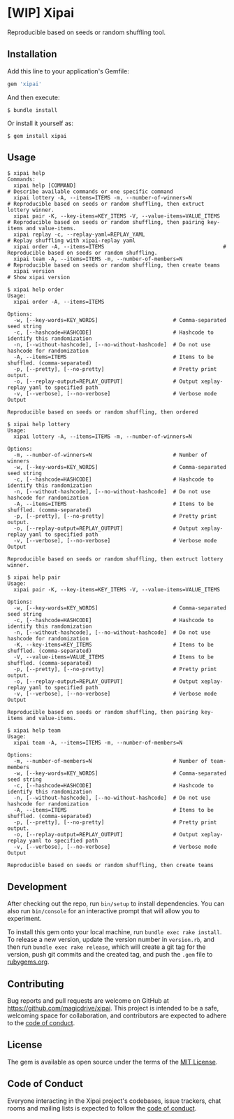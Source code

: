 # [WIP] Xipai

Reproducible based on seeds or random shuffling tool.

## Installation

Add this line to your application's Gemfile:

```ruby
gem 'xipai'
```

And then execute:

    $ bundle install

Or install it yourself as:

    $ gem install xipai

## Usage

```
$ xipai help
Commands:
  xipai help [COMMAND]                                                # Describe available commands or one specific command
  xipai lottery -A, --items=ITEMS -m, --number-of-winners=N           # Reproducible based on seeds or random shuffling, then extruct lottery winner.
  xipai pair -K, --key-items=KEY_ITEMS -V, --value-items=VALUE_ITEMS  # Reproducible based on seeds or random shuffling, then pairing key-items and value-items.
  xipai replay -c, --replay-yaml=REPLAY_YAML                          # Replay shuffling with xipai-replay yaml
  xipai order -A, --items=ITEMS                                      # Reproducible based on seeds or random shuffling.
  xipai team -A, --items=ITEMS -m, --number-of-members=N              # Reproducible based on seeds or random shuffling, then create teams
  xipai version                                                       # Show xipai version
```

```
$ xipai help order
Usage:
  xipai order -A, --items=ITEMS

Options:
  -w, [--key-words=KEY_WORDS]                        # Comma-separated seed string
  -c, [--hashcode=HASHCODE]                          # Hashcode to identify this randomization
  -n, [--without-hashcode], [--no-without-hashcode]  # Do not use hashcode for randomization
  -A, --items=ITEMS                                  # Items to be shuffled. (comma-separated)
  -p, [--pretty], [--no-pretty]                      # Pretty print output.
  -o, [--replay-output=REPLAY_OUTPUT]                # Output xeplay-replay yaml to specified path
  -v, [--verbose], [--no-verbose]                    # Verbose mode Output

Reproducible based on seeds or random shuffling, then ordered
```

```
$ xipai help lottery
Usage:
  xipai lottery -A, --items=ITEMS -m, --number-of-winners=N

Options:
  -m, --number-of-winners=N                          # Number of winners
  -w, [--key-words=KEY_WORDS]                        # Comma-separated seed string
  -c, [--hashcode=HASHCODE]                          # Hashcode to identify this randomization
  -n, [--without-hashcode], [--no-without-hashcode]  # Do not use hashcode for randomization
  -A, --items=ITEMS                                  # Items to be shuffled. (comma-separated)
  -p, [--pretty], [--no-pretty]                      # Pretty print output.
  -o, [--replay-output=REPLAY_OUTPUT]                # Output xeplay-replay yaml to specified path
  -v, [--verbose], [--no-verbose]                    # Verbose mode Output

Reproducible based on seeds or random shuffling, then extruct lottery winner.
```


```
$ xipai help pair
Usage:
  xipai pair -K, --key-items=KEY_ITEMS -V, --value-items=VALUE_ITEMS

Options:
  -w, [--key-words=KEY_WORDS]                        # Comma-separated seed string
  -c, [--hashcode=HASHCODE]                          # Hashcode to identify this randomization
  -n, [--without-hashcode], [--no-without-hashcode]  # Do not use hashcode for randomization
  -K, --key-items=KEY_ITEMS                          # Items to be shuffled. (comma-separated)
  -V, --value-items=VALUE_ITEMS                      # Items to be shuffled. (comma-separated)
  -p, [--pretty], [--no-pretty]                      # Pretty print output.
  -o, [--replay-output=REPLAY_OUTPUT]                # Output xeplay-replay yaml to specified path
  -v, [--verbose], [--no-verbose]                    # Verbose mode Output

Reproducible based on seeds or random shuffling, then pairing key-items and value-items.
```

```
$ xipai help team
Usage:
  xipai team -A, --items=ITEMS -m, --number-of-members=N

Options:
  -m, --number-of-members=N                          # Number of team-members
  -w, [--key-words=KEY_WORDS]                        # Comma-separated seed string
  -c, [--hashcode=HASHCODE]                          # Hashcode to identify this randomization
  -n, [--without-hashcode], [--no-without-hashcode]  # Do not use hashcode for randomization
  -A, --items=ITEMS                                  # Items to be shuffled. (comma-separated)
  -p, [--pretty], [--no-pretty]                      # Pretty print output.
  -o, [--replay-output=REPLAY_OUTPUT]                # Output xeplay-replay yaml to specified path
  -v, [--verbose], [--no-verbose]                    # Verbose mode Output

Reproducible based on seeds or random shuffling, then create teams
```

## Development

After checking out the repo, run `bin/setup` to install dependencies. You can also run `bin/console` for an interactive prompt that will allow you to experiment.

To install this gem onto your local machine, run `bundle exec rake install`. To release a new version, update the version number in `version.rb`, and then run `bundle exec rake release`, which will create a git tag for the version, push git commits and the created tag, and push the `.gem` file to [rubygems.org](https://rubygems.org).

## Contributing

Bug reports and pull requests are welcome on GitHub at https://github.com/magicdrive/xipai. This project is intended to be a safe, welcoming space for collaboration, and contributors are expected to adhere to the [code of conduct](https://github.com/magicdrive/xipai/blob/main/CODE_OF_CONDUCT.md).

## License

The gem is available as open source under the terms of the [MIT License](https://opensource.org/licenses/MIT).

## Code of Conduct

Everyone interacting in the Xipai project's codebases, issue trackers, chat rooms and mailing lists is expected to follow the [code of conduct](https://github.com/magicdrive/xipai/blob/main/CODE_OF_CONDUCT.md).
